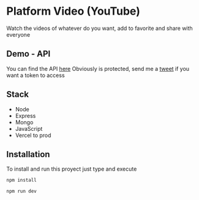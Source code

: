 # Platform Video (YouTube)
Watch the videos of whatever do you want, add to favorite and share with everyone

## Demo - API
You can find the API [here](https://platzivideo.juanjosevega99.vercel.app/api/movies)
Obviously is protected, send me a [tweet](https://twitter.com/juanjosevega99) if you want a token to access

## Stack
- Node
- Express
- Mongo
- JavaScript
- Vercel to prod

## Installation
To install and run this proyect just type and execute
```bash
npm install
```
```bash
npm run dev
```

